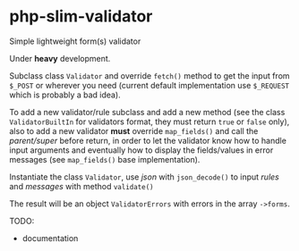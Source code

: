 # php-slim-validator
Simple lightweight form(s) validator

Under **heavy** development.

Subclass class `Validator` and override `fetch()` method to get the input from `$_POST` or wherever you need (current default implementation use `$_REQUEST` which is probably a bad idea).

To add a new validator/rule subclass and add a new method (see the class `ValidatorBuiltIn` for validators format, they must return `true` or `false` only), also to add a new validator **must** override `map_fields()` and call the *parent/super* before return, in order to let the validator know how to handle input arguments and eventually how to display the fields/values in error messages (see `map_fields()` base implementation).

Instantiate the class `Validator`, use *json* with `json_decode()` to input *rules* and *messages* with method `validate()`

The result will be an object `ValidatorErrors` with errors in the array `->forms`.


TODO:
- documentation
